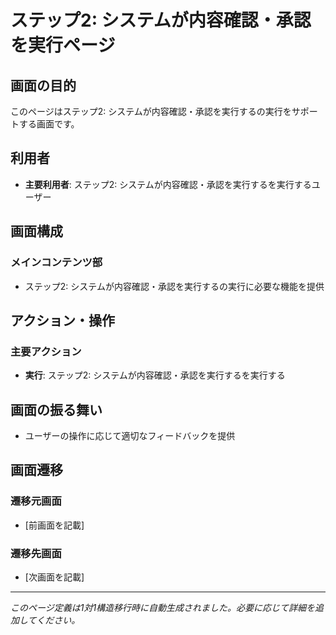 # ステップ2: システムが内容確認・承認を実行ページ

## 画面の目的
このページはステップ2: システムが内容確認・承認を実行するの実行をサポートする画面です。

## 利用者
- **主要利用者**: ステップ2: システムが内容確認・承認を実行するを実行するユーザー

## 画面構成

### メインコンテンツ部
- ステップ2: システムが内容確認・承認を実行するの実行に必要な機能を提供

## アクション・操作

### 主要アクション
- **実行**: ステップ2: システムが内容確認・承認を実行するを実行する

## 画面の振る舞い
- ユーザーの操作に応じて適切なフィードバックを提供

## 画面遷移

### 遷移元画面
- [前画面を記載]

### 遷移先画面
- [次画面を記載]

---
*このページ定義は1対1構造移行時に自動生成されました。必要に応じて詳細を追加してください。*
